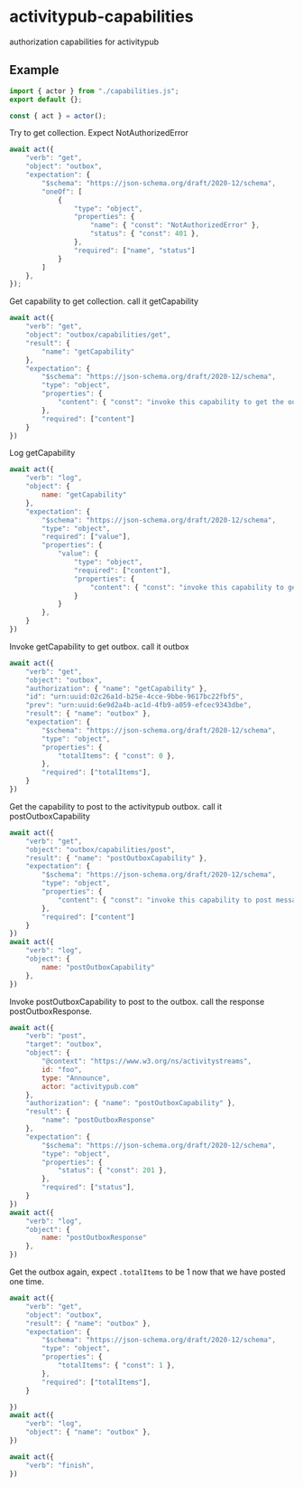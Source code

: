 # activitypub-capabilities

authorization capabilities for activitypub

## Example

```javascript
import { actor } from "./capabilities.js";
export default {};

const { act } = actor();
```

Try to get collection. Expect NotAuthorizedError

```javascript
await act({
    "verb": "get",
    "object": "outbox",
    "expectation": {
        "$schema": "https://json-schema.org/draft/2020-12/schema",
        "oneOf": [
            {
                "type": "object",
                "properties": {
                    "name": { "const": "NotAuthorizedError" },
                    "status": { "const": 401 },
                },
                "required": ["name", "status"]
            }
        ]
    },
});
```

Get capability to get collection. call it getCapability

```javascript
await act({
    "verb": "get",
    "object": "outbox/capabilities/get",
    "result": {
        "name": "getCapability"
    },
    "expectation": {
        "$schema": "https://json-schema.org/draft/2020-12/schema",
        "type": "object",
        "properties": {
            "content": { "const": "invoke this capability to get the outbox" },
        },
        "required": ["content"]
    }
})
```

Log getCapability

```javascript
await act({
    "verb": "log",
    "object": {
        name: "getCapability"
    },
    "expectation": {
        "$schema": "https://json-schema.org/draft/2020-12/schema",
        "type": "object",
        "required": ["value"],
        "properties": {
            "value": {
                "type": "object",
                "required": ["content"],
                "properties": {
                    "content": { "const": "invoke this capability to get the outbox" },
                }
            }
        },
    }
})
```

Invoke getCapability to get outbox. call it outbox

```javascript
await act({
    "verb": "get",
    "object": "outbox",
    "authorization": { "name": "getCapability" },
    "id": "urn:uuid:02c26a1d-b25e-4cce-9bbe-9617bc22fbf5",
    "prev": "urn:uuid:6e9d2a4b-ac1d-4fb9-a059-efcec9343dbe",
    "result": { "name": "outbox" },
    "expectation": {
        "$schema": "https://json-schema.org/draft/2020-12/schema",
        "type": "object",
        "properties": {
            "totalItems": { "const": 0 },
        },
        "required": ["totalItems"],
    }
})
```

Get the capability to post to the activitypub outbox. call it postOutboxCapability


```javascript
await act({
    "verb": "get",
    "object": "outbox/capabilities/post",
    "result": { "name": "postOutboxCapability" },
    "expectation": {
        "$schema": "https://json-schema.org/draft/2020-12/schema",
        "type": "object",
        "properties": {
            "content": { "const": "invoke this capability to post messages to the outbox" },
        },
        "required": ["content"]
    }
})
await act({
    "verb": "log",
    "object": {
        name: "postOutboxCapability"
    },
})
```

Invoke postOutboxCapability to post to the outbox. call the response postOutboxResponse.

```javascript
await act({
    "verb": "post",
    "target": "outbox",
    "object": {
        "@context": "https://www.w3.org/ns/activitystreams",
        id: "foo",
        type: "Announce",
        actor: "activitypub.com"
    },
    "authorization": { "name": "postOutboxCapability" },
    "result": {
        "name": "postOutboxResponse"
    },
    "expectation": {
        "$schema": "https://json-schema.org/draft/2020-12/schema",
        "type": "object",
        "properties": {
            "status": { "const": 201 },
        },
        "required": ["status"],
    }
})
await act({
    "verb": "log",
    "object": {
        name: "postOutboxResponse"
    },
})
```

Get the outbox again, expect `.totalItems` to be 1 now that we have posted one time.

```javascript
await act({
    "verb": "get",
    "object": "outbox",
    "result": { "name": "outbox" },
    "expectation": {
        "$schema": "https://json-schema.org/draft/2020-12/schema",
        "type": "object",
        "properties": {
            "totalItems": { "const": 1 },
        },
        "required": ["totalItems"],
    }

})
await act({
    "verb": "log",
    "object": { "name": "outbox" },
})
```

```javascript
await act({
    "verb": "finish",
})
```